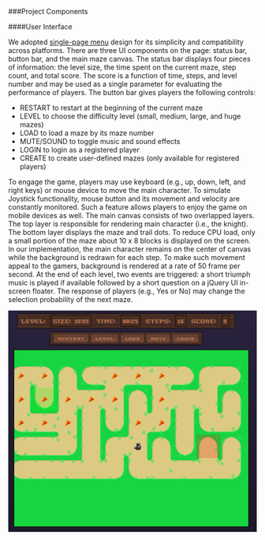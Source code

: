###Project Components

####User Interface

We adopted [single-page menu](http://en.wikipedia.org/wiki/Single-page_application) design for its simplicity and compatibility across platforms. There are three UI components on the page: status bar, button bar, and the main maze canvas. The status bar displays four pieces of information: the level size, the time spent on the current maze, step count, and total score. The score is a function of time, steps, and level number and may be used as a single parameter for evaluating the performance of players. The button bar gives players the following controls: 

- RESTART to restart at the beginning of the current maze
- LEVEL to choose the difficulty level (small, medium, large, and huge mazes)
- LOAD to load a maze by its maze number
- MUTE/SOUND to toggle music and sound effects
- LOGIN to login as a registered player
- CREATE to create user-defined mazes (only available for registered players)

To engage the game, players may use keyboard (e.g., up, down, left, and right keys) or mouse device to move the main character. To simulate Joystick functionality, mouse button and its movement and velocity are constantly monitored. Such a feature allows players to enjoy the game on mobile devices as well. The main canvas consists of two overlapped layers. The top layer is responsible for rendering main character (i.e., the knight). The bottom layer displays the maze and trail dots. To reduce CPU load, only a small portion of the maze about 10 x 8 blocks is displayed on the screen. In our implementation, the main character remains on the center of canvas while the background is redrawn for each step. To make such movement appeal to the gamers, background is rendered at a rate of 50 frame per second. At the end of each level, two events are triggered: a short triumph music is played if available followed by a short question on a jQuery UI in-screen floater. The response of players (e.g., Yes or No) may change the selection probability of the next maze.

![main_menu](./img/the_game_menu.png)

